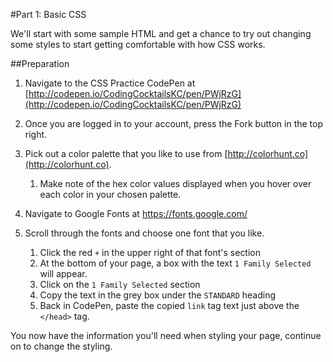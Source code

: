 #Part 1: Basic CSS

We'll start with some sample HTML and get a chance to try out changing some styles to start getting comfortable with how CSS works.

##Preparation
1. Navigate to the CSS Practice CodePen at  [http://codepen.io/CodingCocktailsKC/pen/PWjRzG](http://codepen.io/CodingCocktailsKC/pen/PWjRzG)

2. Once you are logged in to your account, press the Fork button in the top right.

3. Pick out a color palette that you like to use from [http://colorhunt.co](http://colorhunt.co).

    1. Make note of the hex color values displayed when you hover over each color in your chosen palette.
    
5. Navigate to Google Fonts at https://fonts.google.com/

6. Scroll through the fonts and choose one font that you like.
    
    1. Click the red `+` in the upper right of that font's section
    2. At the bottom of your page, a box with the text `1 Family Selected` will appear.  
    3. Click on the `1 Family Selected` section
    4. Copy the text in the grey box under the `STANDARD` heading
    5. Back in CodePen, paste the copied `link` tag text just above the `</head>` tag.

You now have the information you'll need when styling your page, continue on to change the styling.

